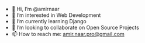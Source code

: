 - 👋 Hi, I’m @amirnaar
- 👀 I’m interested in Web Development
- 🌱 I’m currently learning Django
- 💞️ I’m looking to collaborate on Open Source Projects
- 📫 How to reach me: amir.naar.pro@gmail.com

<!---
amirnaar/amirnaar is a ✨ special ✨ repository because its `README.md` (this file) appears on your GitHub profile.
You can click the Preview link to take a look at your changes.
--->
